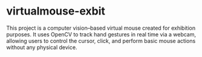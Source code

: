 # virtualmouse-exbit
This project is a computer vision–based virtual mouse created for exhibition purposes. It uses OpenCV to track hand gestures in real time via a webcam, allowing users to control the cursor, click, and perform basic mouse actions without any physical device.
